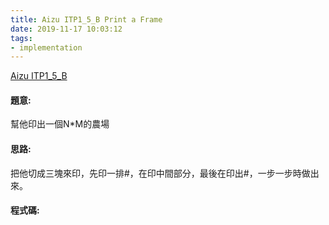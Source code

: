 ```yaml
---
title: Aizu ITP1_5_B Print a Frame
date: 2019-11-17 10:03:12
tags:
- implementation
---
```

[Aizu ITP1_5_B](http://judge.u-aizu.ac.jp/onlinejudge/description.jsp?id=ITP1_5_B)
<!-- more -->

#### 題意:
幫他印出一個N*M的農場
#### 思路:
把他切成三塊來印，先印一排#，在印中間部分，最後在印出#，一步一步時做出來。
#### 程式碼:

<script src="https://gist.github.com/Daviswww/5e547e5c108bdb7fa47d5036c02f5f2d.js"></script>